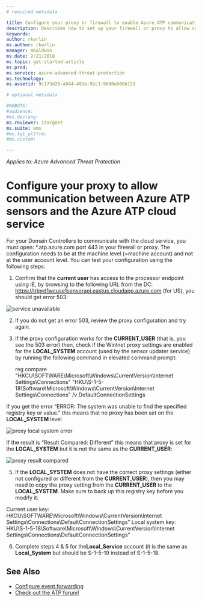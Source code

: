 ```yaml
---
# required metadata

title: Configure your proxy or firewall to enable Azure ATP communication with the sensor | Microsoft Docs
description: Describes how to set up your firewall or proxy to allow communication between the Azure ATP cloud service and Azure ATP sensors
keywords:
author: rkarlin
ms.author: rkarlin
manager: mbaldwin
ms.date: 2/21/2018
ms.topic: get-started-article
ms.prod:
ms.service: azure-advanced-threat-protection
ms.technology:
ms.assetid: 9c173d28-a944-491a-92c1-9690eb06b151

# optional metadata

#ROBOTS:
#audience:
#ms.devlang:
ms.reviewer: itargoet
ms.suite: ems
#ms.tgt_pltfrm:
#ms.custom:

---
```


*Applies to: Azure Advanced Threat Protection*



# Configure your proxy to allow communication between Azure ATP sensors and the Azure ATP cloud service

For your Domain Controllers to communicate with the cloud service, you must open: *.atp.azure.com port 443 in your firewall or proxy. The configuration needs to be at the machine level (=machine account) and not at the user account level. You can test your configuration using the following steps:
 
1.	Confirm that the **current user** has access to the processor endpoint using IE, by browsing to the following URL from the DC: 
https://triprd1wcuse1sensorapi.eastus.cloudapp.azure.com (for US), you should get error 503:

 ![service unavailable](/media/service-unavailable.png)
 
2.	If you do not get an error 503, review the proxy configuration and try again.

3.	If the proxy configuration works for the **CURRENT_USER** (that is, you see the 503 error) then, check if the WinInet proxy settings are enabled for the **LOCAL_SYSTEM** account (used by the sensor updater service) by running the following command in elevated command prompt:
 
    reg compare "HKCU\SOFTWARE\Microsoft\Windows\CurrentVersion\Internet Settings\Connections" "HKU\S-1-5-18\Software\Microsoft\Windows\CurrentVersion\Internet Settings\Connections" /v DefaultConnectionSettings

If you get the error “ERROR: The system was unable to find the specified registry key or value.” this means that no proxy has been set on the **LOCAL_SYSTEM** level
 
 ![proxy local system error](/media/proxy-local-system-error.png)

If the result is “Result Compared: Different” this means that proxy is set for the **LOCAL_SYSTEM** but it is not the same as the **CURRENT_USER**:
 
  ![proxy result compared](/media/proxy-result-compared.png)

5.	If the **LOCAL_SYSTEM** does not have the correct proxy settings (either not configured or different from the **CURRENT_USER**), then you may need to copy the proxy setting from the **CURRENT_USER** to the **LOCAL_SYSTEM**. Make sure to back up this registry key before you modify it:

 Current user key:
    HKCU\SOFTWARE\Microsoft\Windows\CurrentVersion\Internet Settings\Connections\DefaultConnectionSettings”
 Local system key:
    HKU\S-1-5-18\Software\Microsoft\Windows\CurrentVersion\Internet Settings\Connections\DefaultConnectionSettings”

 
6.	Complete steps 4 & 5 for the**Local_Service** account (it is the same as **Local_System** but should be S-1-5-19 instead of S-1-5-18.



## See Also
- [Configure event forwarding](configure-event-forwarding.md)
- [Check out the ATP forum!](https://aka.ms/azureatpcommunity)
